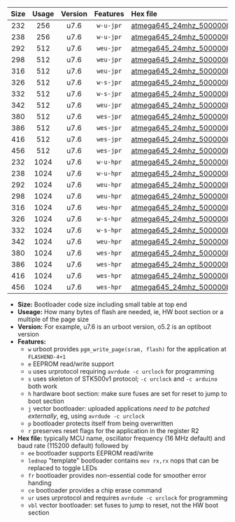 |Size|Usage|Version|Features|Hex file|
|:-:|:-:|:-:|:-:|:--|
|232|256|u7.6|`w-u-jpr`|[atmega645_24mhz_500000bps_ur_vbl.hex](https://raw.githubusercontent.com/stefanrueger/urboot/main/atmega645_24mhz_500000bps_ur_vbl.hex)|
|238|256|u7.6|`w-u-jpr`|[atmega645_24mhz_500000bps_lednop_ur_vbl.hex](https://raw.githubusercontent.com/stefanrueger/urboot/main/atmega645_24mhz_500000bps_lednop_ur_vbl.hex)|
|292|512|u7.6|`weu-jpr`|[atmega645_24mhz_500000bps_ee_ur_vbl.hex](https://raw.githubusercontent.com/stefanrueger/urboot/main/atmega645_24mhz_500000bps_ee_ur_vbl.hex)|
|298|512|u7.6|`weu-jpr`|[atmega645_24mhz_500000bps_ee_lednop_ur_vbl.hex](https://raw.githubusercontent.com/stefanrueger/urboot/main/atmega645_24mhz_500000bps_ee_lednop_ur_vbl.hex)|
|316|512|u7.6|`weu-jpr`|[atmega645_24mhz_500000bps_ee_lednop_fr_ur_vbl.hex](https://raw.githubusercontent.com/stefanrueger/urboot/main/atmega645_24mhz_500000bps_ee_lednop_fr_ur_vbl.hex)|
|326|512|u7.6|`w-s-jpr`|[atmega645_24mhz_500000bps_vbl.hex](https://raw.githubusercontent.com/stefanrueger/urboot/main/atmega645_24mhz_500000bps_vbl.hex)|
|332|512|u7.6|`w-s-jpr`|[atmega645_24mhz_500000bps_lednop_vbl.hex](https://raw.githubusercontent.com/stefanrueger/urboot/main/atmega645_24mhz_500000bps_lednop_vbl.hex)|
|342|512|u7.6|`weu-jpr`|[atmega645_24mhz_500000bps_ee_lednop_fr_ce_ur_vbl.hex](https://raw.githubusercontent.com/stefanrueger/urboot/main/atmega645_24mhz_500000bps_ee_lednop_fr_ce_ur_vbl.hex)|
|380|512|u7.6|`wes-jpr`|[atmega645_24mhz_500000bps_ee_vbl.hex](https://raw.githubusercontent.com/stefanrueger/urboot/main/atmega645_24mhz_500000bps_ee_vbl.hex)|
|386|512|u7.6|`wes-jpr`|[atmega645_24mhz_500000bps_ee_lednop_vbl.hex](https://raw.githubusercontent.com/stefanrueger/urboot/main/atmega645_24mhz_500000bps_ee_lednop_vbl.hex)|
|416|512|u7.6|`wes-jpr`|[atmega645_24mhz_500000bps_ee_lednop_fr_vbl.hex](https://raw.githubusercontent.com/stefanrueger/urboot/main/atmega645_24mhz_500000bps_ee_lednop_fr_vbl.hex)|
|456|512|u7.6|`wes-jpr`|[atmega645_24mhz_500000bps_ee_lednop_fr_ce_vbl.hex](https://raw.githubusercontent.com/stefanrueger/urboot/main/atmega645_24mhz_500000bps_ee_lednop_fr_ce_vbl.hex)|
|232|1024|u7.6|`w-u-hpr`|[atmega645_24mhz_500000bps_ur.hex](https://raw.githubusercontent.com/stefanrueger/urboot/main/atmega645_24mhz_500000bps_ur.hex)|
|238|1024|u7.6|`w-u-hpr`|[atmega645_24mhz_500000bps_lednop_ur.hex](https://raw.githubusercontent.com/stefanrueger/urboot/main/atmega645_24mhz_500000bps_lednop_ur.hex)|
|292|1024|u7.6|`weu-hpr`|[atmega645_24mhz_500000bps_ee_ur.hex](https://raw.githubusercontent.com/stefanrueger/urboot/main/atmega645_24mhz_500000bps_ee_ur.hex)|
|298|1024|u7.6|`weu-hpr`|[atmega645_24mhz_500000bps_ee_lednop_ur.hex](https://raw.githubusercontent.com/stefanrueger/urboot/main/atmega645_24mhz_500000bps_ee_lednop_ur.hex)|
|316|1024|u7.6|`weu-hpr`|[atmega645_24mhz_500000bps_ee_lednop_fr_ur.hex](https://raw.githubusercontent.com/stefanrueger/urboot/main/atmega645_24mhz_500000bps_ee_lednop_fr_ur.hex)|
|326|1024|u7.6|`w-s-hpr`|[atmega645_24mhz_500000bps.hex](https://raw.githubusercontent.com/stefanrueger/urboot/main/atmega645_24mhz_500000bps.hex)|
|332|1024|u7.6|`w-s-hpr`|[atmega645_24mhz_500000bps_lednop.hex](https://raw.githubusercontent.com/stefanrueger/urboot/main/atmega645_24mhz_500000bps_lednop.hex)|
|342|1024|u7.6|`weu-hpr`|[atmega645_24mhz_500000bps_ee_lednop_fr_ce_ur.hex](https://raw.githubusercontent.com/stefanrueger/urboot/main/atmega645_24mhz_500000bps_ee_lednop_fr_ce_ur.hex)|
|380|1024|u7.6|`wes-hpr`|[atmega645_24mhz_500000bps_ee.hex](https://raw.githubusercontent.com/stefanrueger/urboot/main/atmega645_24mhz_500000bps_ee.hex)|
|386|1024|u7.6|`wes-hpr`|[atmega645_24mhz_500000bps_ee_lednop.hex](https://raw.githubusercontent.com/stefanrueger/urboot/main/atmega645_24mhz_500000bps_ee_lednop.hex)|
|416|1024|u7.6|`wes-hpr`|[atmega645_24mhz_500000bps_ee_lednop_fr.hex](https://raw.githubusercontent.com/stefanrueger/urboot/main/atmega645_24mhz_500000bps_ee_lednop_fr.hex)|
|456|1024|u7.6|`wes-hpr`|[atmega645_24mhz_500000bps_ee_lednop_fr_ce.hex](https://raw.githubusercontent.com/stefanrueger/urboot/main/atmega645_24mhz_500000bps_ee_lednop_fr_ce.hex)|

- **Size:** Bootloader code size including small table at top end
- **Useage:** How many bytes of flash are needed, ie, HW boot section or a multiple of the page size
- **Version:** For example, u7.6 is an urboot version, o5.2 is an optiboot version
- **Features:**
  + `w` urboot provides `pgm_write_page(sram, flash)` for the application at `FLASHEND-4+1`
  + `e` EEPROM read/write support
  + `u` uses urprotocol requiring `avrdude -c urclock` for programming
  + `s` uses skeleton of STK500v1 protocol; `-c urclock` and `-c arduino` both work
  + `h` hardware boot section: make sure fuses are set for reset to jump to boot section
  + `j` vector bootloader: uploaded applications *need to be patched externally*, eg, using `avrdude -c urclock`
  + `p` bootloader protects itself from being overwritten
  + `r` preserves reset flags for the application in the register R2
- **Hex file:** typically MCU name, oscillator frequency (16 MHz default) and baud rate (115200 default) followed by
  + `ee` bootloader supports EEPROM read/write
  + `lednop` "template" bootloader contains `mov rx,rx` nops that can be replaced to toggle LEDs
  + `fr` bootloader provides non-essential code for smoother error handing
  + `ce` bootloader provides a chip erase command
  + `ur` uses urprotocol and requires `avrdude -c urclock` for programming
  + `vbl` vector bootloader: set fuses to jump to reset, not the HW boot section

